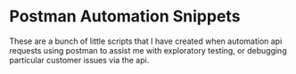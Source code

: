 # Postman Automation Snippets

These are a bunch of little scripts that I have created when automation api requests using postman to assist me with exploratory testing, or debugging particular customer issues via the api.